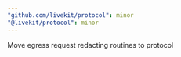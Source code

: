 ```yaml
---
"github.com/livekit/protocol": minor
"@livekit/protocol": minor
---
```


Move egress request redacting routines to protocol
